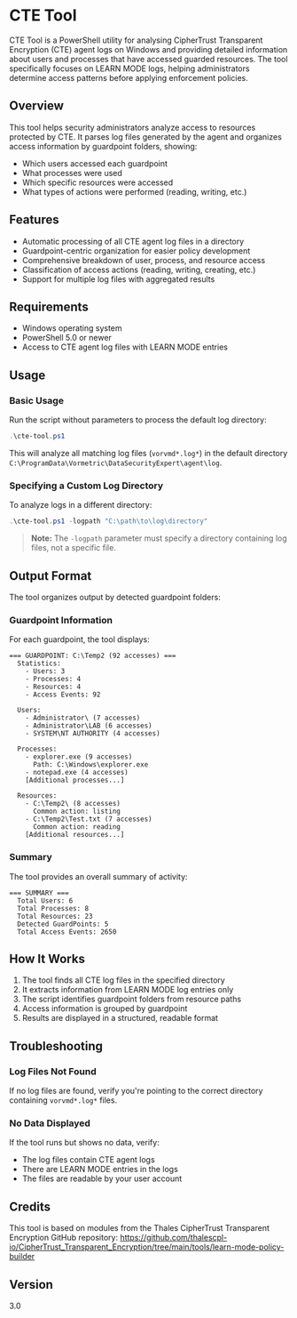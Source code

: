# CTE Tool

CTE Tool is a PowerShell utility for analysing CipherTrust Transparent Encryption (CTE) agent logs on Windows and providing detailed information about users and processes that have accessed guarded resources. The tool specifically focuses on LEARN MODE logs, helping administrators determine access patterns before applying enforcement policies.

## Overview

This tool helps security administrators analyze access to resources protected by CTE. It parses log files generated by the agent and organizes access information by guardpoint folders, showing:

- Which users accessed each guardpoint
- What processes were used 
- Which specific resources were accessed
- What types of actions were performed (reading, writing, etc.)

## Features

- Automatic processing of all CTE agent log files in a directory
- Guardpoint-centric organization for easier policy development
- Comprehensive breakdown of user, process, and resource access
- Classification of access actions (reading, writing, creating, etc.)
- Support for multiple log files with aggregated results

## Requirements

- Windows operating system
- PowerShell 5.0 or newer
- Access to CTE agent log files with LEARN MODE entries

## Usage

### Basic Usage

Run the script without parameters to process the default log directory:

```powershell
.\cte-tool.ps1
```

This will analyze all matching log files (`vorvmd*.log*`) in the default directory `C:\ProgramData\Vormetric\DataSecurityExpert\agent\log`.

### Specifying a Custom Log Directory

To analyze logs in a different directory:

```powershell
.\cte-tool.ps1 -logpath "C:\path\to\log\directory"
```

> **Note:** The `-logpath` parameter must specify a directory containing log files, not a specific file.

## Output Format

The tool organizes output by detected guardpoint folders:

### Guardpoint Information

For each guardpoint, the tool displays:

```
=== GUARDPOINT: C:\Temp2 (92 accesses) ===
  Statistics:
    - Users: 3
    - Processes: 4
    - Resources: 4
    - Access Events: 92

  Users:
    - Administrator\ (7 accesses)
    - Administrator\LAB (6 accesses)
    - SYSTEM\NT AUTHORITY (4 accesses)

  Processes:
    - explorer.exe (9 accesses)
      Path: C:\Windows\explorer.exe
    - notepad.exe (4 accesses)
    [Additional processes...]

  Resources:
    - C:\Temp2\ (8 accesses)
      Common action: listing
    - C:\Temp2\Test.txt (7 accesses)
      Common action: reading
    [Additional resources...]
```

### Summary

The tool provides an overall summary of activity:

```
=== SUMMARY ===
  Total Users: 6
  Total Processes: 8
  Total Resources: 23
  Detected GuardPoints: 5
  Total Access Events: 2650
```

## How It Works

1. The tool finds all CTE log files in the specified directory
2. It extracts information from LEARN MODE log entries only
3. The script identifies guardpoint folders from resource paths
4. Access information is grouped by guardpoint 
5. Results are displayed in a structured, readable format

## Troubleshooting

### Log Files Not Found

If no log files are found, verify you're pointing to the correct directory containing `vorvmd*.log*` files.

### No Data Displayed

If the tool runs but shows no data, verify:
- The log files contain CTE agent logs
- There are LEARN MODE entries in the logs
- The files are readable by your user account

## Credits

This tool is based on modules from the Thales CipherTrust Transparent Encryption GitHub repository:
https://github.com/thalescpl-io/CipherTrust_Transparent_Encryption/tree/main/tools/learn-mode-policy-builder

## Version

3.0 
